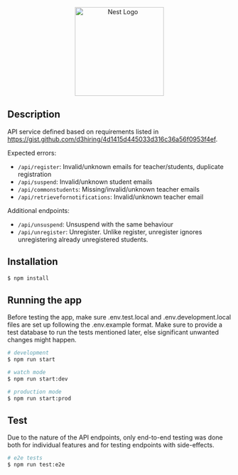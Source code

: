 <p align="center">
  <a href="http://nestjs.com/" target="blank"><img src="https://nestjs.com/img/logo-small.svg" width="200" alt="Nest Logo" /></a>
</p>

[circleci-image]: https://img.shields.io/circleci/build/github/nestjs/nest/master?token=abc123def456
[circleci-url]: https://circleci.com/gh/nestjs/nest

## Description

API service defined based on requirements listed in https://gist.github.com/d3hiring/4d1415d445033d316c36a56f0953f4ef.

Expected errors:
- `/api/register`: Invalid/unknown emails for teacher/students, duplicate registration
- `/api/suspend`: Invalid/unknown student emails
- `/api/commonstudents`: Missing/invalid/unknown teacher emails
- `/api/retrievefornotifications`: Invalid/unknown teacher email

Additional endpoints:
- `/api/unsuspend`: Unsuspend with the same behaviour
- `/api/unregister`: Unregister. Unlike register, unregister ignores unregistering already unregistered students.

## Installation

```bash
$ npm install
```

## Running the app

Before testing the app, make sure .env.test.local and .env.development.local files are set up following the .env.example format. Make sure to provide a test database to run the tests mentioned later, else significant unwanted changes might happen.
```bash
# development
$ npm run start

# watch mode
$ npm run start:dev

# production mode
$ npm run start:prod
```

## Test

Due to the nature of the API endpoints, only end-to-end testing was done both for individual features and for testing endpoints with side-effects.

```bash
# e2e tests
$ npm run test:e2e
```
